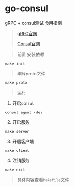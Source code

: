 # go-consul
gRPC + consul测试 食用指南
> [gRPC官网](https://grpc.io/)
> 
> [Consul官网](https://www.consul.io/)
> 

> 
> 前置
安装依赖 
```shell
make init
```

> 编译proto文件

```shell
make proto
```

> 运行

1. 开启`consul`

```shell
consul agent -dev
```
2. 开启服务
```shell
make server
```

3. 开启客户端
```shell
make client
```
4. 注销服务
```shell
make exit
```
> 具体内容查看`Makefile`文件
